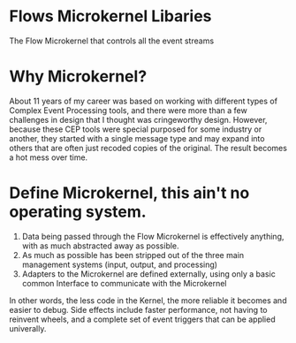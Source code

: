 # Flows Microkernel Libaries

The Flow Microkernel that controls all the event streams

# Why Microkernel?

About 11 years of my career was based on working with different types of Complex Event Processing tools, and there were more than a few challenges in design that I thought was cringeworthy design.  However, because these CEP tools were special purposed for some industry or another, they started with a single message type and may expand into others that are often just recoded copies of the original.  The result becomes a hot mess over time.

# Define Microkernel, this ain't no operating system.

1) Data being passed through the Flow Microkernel is effectively anything, with as much abstracted away as possible.
2) As much as possible has been stripped out of the three main management systems (input, output, and processing)
3) Adapters to the Microkernel are defined externally, using only a basic common Interface to communicate with the Microkernel

In other words, the less code in the Kernel, the more reliable it becomes and easier to debug.  Side effects include faster performance, not having to reinvent wheels, and a complete set of event triggers that can be applied univerally.
